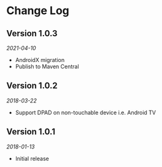 Change Log
============================

## Version 1.0.3
_2021-04-10_
+ AndroidX migration
+ Publish to Maven Central

## Version 1.0.2
_2018-03-22_
+ Support DPAD on non-touchable device i.e. Android TV

## Version 1.0.1
_2018-01-13_
+ Initial release
